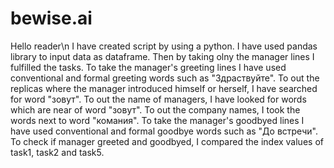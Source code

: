 # bewise.ai
Hello reader\n
I have created script by using a python. I have used pandas library to input data as dataframe. Then by taking olny the manager lines I fulfilled the tasks.
To take the manager's greeting lines I have used conventional and formal greeting words such as "Здраствуйте". 
To out the replicas where the manager introduced himself or herself, I have searched for word "зовут".
To out the name of managers, I have looked for words which are near of word "зовут".
To out the company names, I took the words next to word "комания".
To take the manager's goodbyed lines I have used conventional and formal goodbye words such as "До встречи". 
To check if manager greeted and goodbyed, I compared the index values of task1, task2 and task5. 
